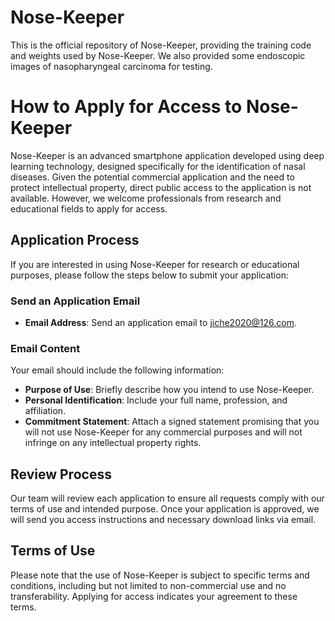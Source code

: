 # Nose-Keeper
This is the official repository of Nose-Keeper, providing the training code and weights used by Nose-Keeper. We also provided some endoscopic images of nasopharyngeal carcinoma for testing.
# How to Apply for Access to Nose-Keeper

Nose-Keeper is an advanced smartphone application developed using deep learning technology, designed specifically for the identification of nasal diseases. Given the potential commercial application and the need to protect intellectual property, direct public access to the application is not available. However, we welcome professionals from research and educational fields to apply for access.

## Application Process

If you are interested in using Nose-Keeper for research or educational purposes, please follow the steps below to submit your application:

### Send an Application Email

- **Email Address**: Send an application email to [jiche2020@126.com](mailto:jiche2020@126.com).

### Email Content

Your email should include the following information:

- **Purpose of Use**: Briefly describe how you intend to use Nose-Keeper.
- **Personal Identification**: Include your full name, profession, and affiliation.
- **Commitment Statement**: Attach a signed statement promising that you will not use Nose-Keeper for any commercial purposes and will not infringe on any intellectual property rights.

## Review Process

Our team will review each application to ensure all requests comply with our terms of use and intended purpose. Once your application is approved, we will send you access instructions and necessary download links via email.

## Terms of Use

Please note that the use of Nose-Keeper is subject to specific terms and conditions, including but not limited to non-commercial use and no transferability. Applying for access indicates your agreement to these terms.
 
